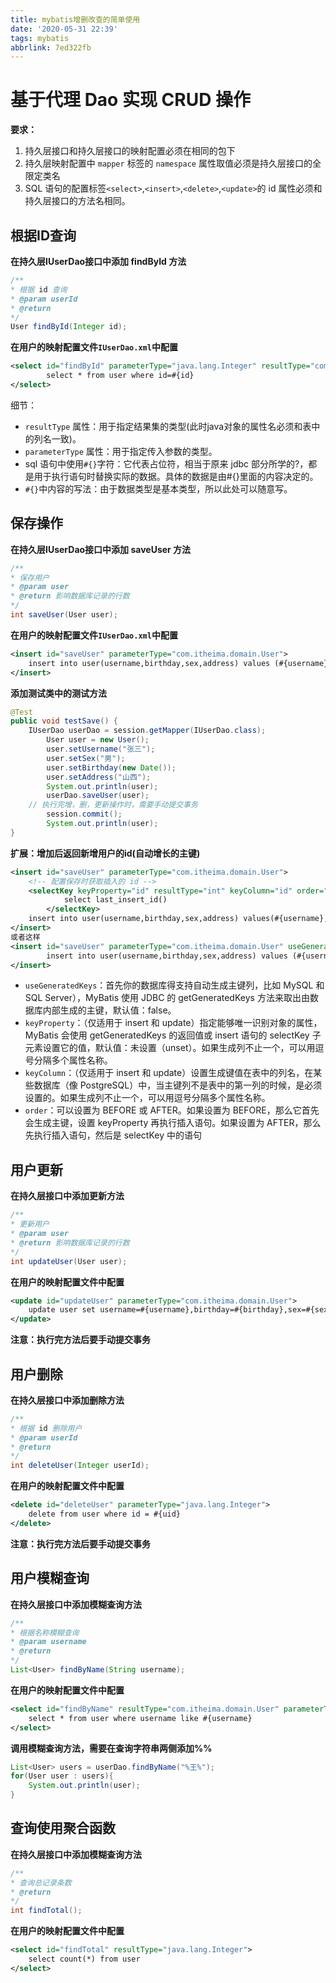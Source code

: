 ```yaml
---
title: mybatis增删改查的简单使用
date: '2020-05-31 22:39'
tags: mybatis
abbrlink: 7ed322fb
---
```


# 基于代理 Dao 实现 CRUD 操作
**要求：**
1. 持久层接口和持久层接口的映射配置必须在相同的包下
2. 持久层映射配置中 `mapper` 标签的 `namespace` 属性取值必须是持久层接口的全限定类名
3. SQL 语句的配置标签`<select>`,`<insert>`,`<delete>`,`<update>`的 id 属性必须和持久层接口的方法名相同。

## 根据ID查询
**在持久层IUserDao接口中添加 findById 方法**

```java
/**
* 根据 id 查询
* @param userId
* @return
*/
User findById(Integer id);
```

**在用户的映射配置文件`IUserDao.xml`中配置**
```xml
<select id="findById" parameterType="java.lang.Integer" resultType="com.itheima.domain.User">
        select * from user where id=#{id}
</select>
```
细节：
- `resultType` 属性：用于指定结果集的类型(此时java对象的属性名必须和表中的列名一致)。
- `parameterType` 属性：用于指定传入参数的类型。
- sql 语句中使用`#{}`字符：它代表占位符，相当于原来 jdbc 部分所学的?，都是用于执行语句时替换实际的数据。具体的数据是由#{}里面的内容决定的。
- `#{}`中内容的写法：由于数据类型是基本类型，所以此处可以随意写。
## 保存操作
**在持久层IUserDao接口中添加 saveUser 方法**
```java
/**
* 保存用户
* @param user
* @return 影响数据库记录的行数
*/
int saveUser(User user);
```
**在用户的映射配置文件`IUserDao.xml`中配置**
```xml
<insert id="saveUser" parameterType="com.itheima.domain.User">
	insert into user(username,birthday,sex,address) values (#{username},#{birthday},#{sex},#{address})
</insert>
```
**添加测试类中的测试方法**
```java
@Test
public void testSave() {
	IUserDao userDao = session.getMapper(IUserDao.class);
        User user = new User();
        user.setUsername("张三");
        user.setSex("男");
        user.setBirthday(new Date());
        user.setAddress("山西");
        System.out.println(user);
        userDao.saveUser(user);
	// 执行完增，删，更新操作时，需要手动提交事务
        session.commit();
        System.out.println(user);
}
```
**扩展：增加后返回新增用户的id(自动增长的主键)**
```xml
<insert id="saveUser" parameterType="com.itheima.domain.User">
	<!-- 配置保存时获取插入的 id -->
	<selectKey keyProperty="id" resultType="int" keyColumn="id" order="AFTER">
            select last_insert_id()
        </selectKey>
	insert into user(username,birthday,sex,address) values(#{username},#{birthday},#{sex},#{address})
</insert>
或者这样
<insert id="saveUser" parameterType="com.itheima.domain.User" useGeneratedKeys="true" keyProperty="id">
        insert into user(username,birthday,sex,address) values (#{username},#{birthday},#{sex},#{address})
</insert>
```
- `useGeneratedKeys`：首先你的数据库得支持自动生成主键列，比如 MySQL 和 SQL Server），MyBatis 使用 JDBC 的 getGeneratedKeys 方法来取出由数据库内部生成的主键，默认值：false。
- `keyProperty`：（仅适用于 insert 和 update）指定能够唯一识别对象的属性，MyBatis 会使用 getGeneratedKeys 的返回值或 insert 语句的 selectKey 子元素设置它的值，默认值：未设置（unset）。如果生成列不止一个，可以用逗号分隔多个属性名称。
- `keyColumn`：（仅适用于 insert 和 update）设置生成键值在表中的列名，在某些数据库（像 PostgreSQL）中，当主键列不是表中的第一列的时候，是必须设置的。如果生成列不止一个，可以用逗号分隔多个属性名称。
- `order`：可以设置为 BEFORE 或 AFTER。如果设置为 BEFORE，那么它首先会生成主键，设置 keyProperty 再执行插入语句。如果设置为 AFTER，那么先执行插入语句，然后是 selectKey 中的语句
## 用户更新
**在持久层接口中添加更新方法**
```java
/**
* 更新用户
* @param user
* @return 影响数据库记录的行数
*/
int updateUser(User user);
```
**在用户的映射配置文件中配置**
```xml
<update id="updateUser" parameterType="com.itheima.domain.User">
	update user set username=#{username},birthday=#{birthday},sex=#{sex},address=#{address} where id=#{id}
</update>
```
**注意：执行完方法后要手动提交事务**
## 用户删除
**在持久层接口中添加删除方法**
```java
/**
* 根据 id 删除用户
* @param userId
* @return
*/
int deleteUser(Integer userId);
```
**在用户的映射配置文件中配置**
```xml
<delete id="deleteUser" parameterType="java.lang.Integer">
	delete from user where id = #{uid}
</delete>
```
**注意：执行完方法后要手动提交事务**
## 用户模糊查询
**在持久层接口中添加模糊查询方法**
```java
/**
* 根据名称模糊查询
* @param username
* @return
*/
List<User> findByName(String username);
```
**在用户的映射配置文件中配置**
```xml
<select id="findByName" resultType="com.itheima.domain.User" parameterType="java.lang.String">
 	select * from user where username like #{username}
</select>
```
**调用模糊查询方法，需要在查询字符串两侧添加%%**
```java
List<User> users = userDao.findByName("%王%");
for(User user : users){
	System.out.println(user);
}
```
## 查询使用聚合函数
**在持久层接口中添加模糊查询方法**
```java
/**
* 查询总记录条数
* @return
*/
int findTotal();
```
**在用户的映射配置文件中配置**
```xml
<select id="findTotal" resultType="java.lang.Integer">
	select count(*) from user
</select>
```
